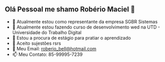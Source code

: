 ## Olá Pessoal me shamo Robério Maciel 👋

- 🔭 Atualmente estou como representante da empresa SGBR Sistemas
- 🌱 Atualmente estou fazendo curso de desenvolvimento wed na UTD  - Universidade do Trabalho Digital
- 👯 Estou a procura de estágio para pratiar o aprendizado
- 🤔 Aceito sujestões rsrs
- 💬 Meu Email: roberio_bell@hotmail.com
- 📫 Meu Contato: 85-99995-7239


